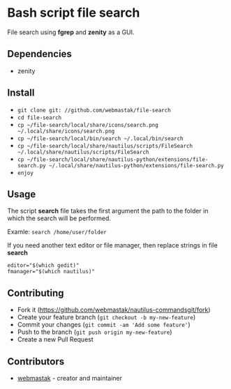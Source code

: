 # Bash script file search

File search using **fgrep** and **zenity** as a GUI.


## Dependencies

  * zenity

## Install

* `git clone git: //github.com/webmastak/file-search`
* `cd file-search`
* `cp ~/file-search/local/share/icons/search.png ~/.local/share/icons/search.png`
* `cp ~/file-search/local/bin/search ~/.local/bin/search`
* `cp ~/file-search/local/share/nautilus/scripts/FileSearch ~/.local/share/nautilus/scripts/FileSearch`
* `cp ~/file-search/local/share/nautilus-python/extensions/file-search.py ~/.local/share/nautilus-python/extensions/file-search.py`
* `enjoy`


## Usage

The script **search** file takes the first argument the path to the folder in which the search will be performed. 

Examle: `search /home/user/folder`

If you need another text editor or file manager, then replace strings in file **search**

```
editor="$(which gedit)"
fmanager="$(which nautilus)"
```

## Contributing

* Fork it (<https://github.com/webmastak/nautilus-commandsgit/fork>)
* Create your feature branch (`git checkout -b my-new-feature`)
* Commit your changes (`git commit -am 'Add some feature'`)
* Push to the branch (`git push origin my-new-feature`)
* Create a new Pull Request


## Contributors

- [webmastak](https://github.com/webmastak) - creator and maintainer
